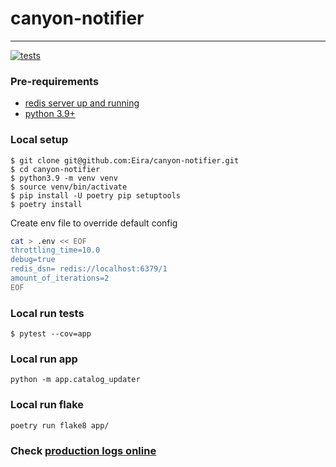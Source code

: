 # canyon-notifier
---
[![tests](https://github.com/Eira/canyon-notifier/actions/workflows/tests.yml/badge.svg?branch=master)](https://github.com/Eira/canyon-notifier/actions/workflows/tests.yml)


### Pre-requirements
- [redis server up and running](https://redis.io/docs/getting-started/installation/)
- [python 3.9+](https://www.python.org/downloads/)

### Local setup
```shell
$ git clone git@github.com:Eira/canyon-notifier.git
$ cd canyon-notifier
$ python3.9 -m venv venv
$ source venv/bin/activate
$ pip install -U poetry pip setuptools
$ poetry install
```

Create env file to override default config
```bash
cat > .env << EOF
throttling_time=10.0
debug=true
redis_dsn= redis://localhost:6379/1
amount_of_iterations=2
EOF
```

### Local run tests
```shell
$ pytest --cov=app
```

### Local run app
```
python -m app.catalog_updater
```

### Local run flake
```
poetry run flake8 app/
```

### Check [production logs online](http://canyon.esemi.ru/)
